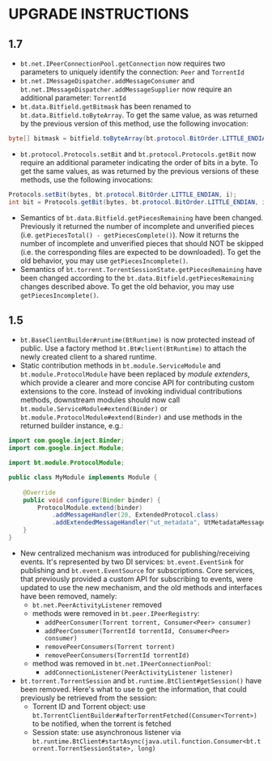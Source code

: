# UPGRADE INSTRUCTIONS

## 1.7

* `bt.net.IPeerConnectionPool.getConnection` now requires two parameters to uniquely identify the connection: `Peer` and `TorrentId`
* `bt.net.IMessageDispatcher.addMessageConsumer` and `bt.net.IMessageDispatcher.addMessageSupplier` now require an additional parameter: `TorrentId`
* `bt.data.Bitfield.getBitmask` has been renamed to `bt.data.Bitfield.toByteArray`. To get the same value, as was returned by the previous version of this method, use the following invocation:

```java
byte[] bitmask = bitfield.toByteArray(bt.protocol.BitOrder.LITTLE_ENDIAN);
```

* `bt.protocol.Protocols.setBit` and `bt.protocol.Protocols.getBit` now require an additional parameter indicating the order of bits in a byte. To get the same values, as was returned by the previous versions of these methods, use the following invocations:

```java
Protocols.setBit(bytes, bt.protocol.BitOrder.LITTLE_ENDIAN, i);
int bit = Protocols.getBit(bytes, bt.protocol.BitOrder.LITTLE_ENDIAN, i);
```

* Semantics of `bt.data.Bitfield.getPiecesRemaining` have been changed. Previously it returned the number of incomplete and unverified pieces (i.e. `getPiecesTotal() - getPiecesComplete()`). Now it returns the number of incomplete and unverified pieces that should NOT be skipped (i.e. the corresponding files are expected to be downloaded). To get the old behavior, you may use `getPiecesIncomplete()`.
* Semantics of `bt.torrent.TorrentSessionState.getPiecesRemaining` have been changed according to the `bt.data.Bitfield.getPiecesRemaining` changes described above. To get the old behavior, you may use `getPiecesIncomplete()`.

## 1.5

* `bt.BaseClientBuilder#runtime(BtRuntime)` is now protected instead of public. Use a factory method `bt.Bt#client(BtRuntime)` to attach the newly created client to a shared runtime.
* Static contribution methods in `bt.module.ServiceModule` and `bt.module.ProtocolModule` have been replaced by _module extenders_, which provide a clearer and more concise API for contributing custom extensions to the core. Instead of invoking individual contributions methods, downstream modules should now call `bt.module.ServiceModule#extend(Binder)` or `bt.module.ProtocolModule#extend(Binder)` and use methods in the returned builder instance, e.g.:

```java
import com.google.inject.Binder;
import com.google.inject.Module;

import bt.module.ProtocolModule;

public class MyModule implements Module {
    
    @Override
    public void configure(Binder binder) {
        ProtocolModule.extend(binder)
            .addMessageHandler(20, ExtendedProtocol.class)
            .addExtendedMessageHandler("ut_metadata", UtMetadataMessageHandler.class);
    }
}
```
* New centralized mechanism was introduced for publishing/receiving events. It's represented by two DI services: `bt.event.EventSink` for publishing and `bt.event.EventSource` for subscriptions. Core services, that previously provided a custom API for subscribing to events, were updated to use the new mechanism, and the old methods and interfaces have been removed, namely:
    - `bt.net.PeerActivityListener` removed
    - methods were removed in `bt.peer.IPeerRegistry`:
        - `addPeerConsumer(Torrent torrent, Consumer<Peer> consumer)`
        - `addPeerConsumer(TorrentId torrentId, Consumer<Peer> consumer)`
        - `removePeerConsumers(Torrent torrent)`
        - `removePeerConsumers(TorrentId torrentId)`
    - method was removed in `bt.net.IPeerConnectionPool`:
        - `addConnectionListener(PeerActivityListener listener)`
* `bt.torrent.TorrentSession` and `bt.runtime.BtClient#getSession()` have been removed. Here's what to use to get the information, that could previously be retrieved from the session:
  - Torrent ID and Torrent object: use `bt.TorrentClientBuilder#afterTorrentFetched(Consumer<Torrent>)` to be notified, when the torrent is fetched
  - Session state: use asynchronous listener via `bt.runtime.BtClient#startAsync(java.util.function.Consumer<bt.torrent.TorrentSessionState>, long)`
